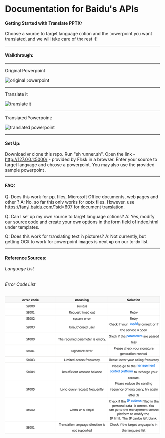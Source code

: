 # Documentation for Baidu's APIs #

#### Getting Started with Translate PPTX: #### 
Choose a source to target language option and the powerpoint you want translated, and we will take care of the rest :)!
****************************************************************************************************
#### Walkthrough: ####
****************************************************************************************************
Original Powerpoint

![original powerpoint](https://media.giphy.com/media/fCTqxdJtFd1lKrAw3L/giphy.gif)

****************************************************************************************************
Translate it!

![translate it](https://media.giphy.com/media/3XDUQmwUppd4NNZ1gb/giphy.gif)

****************************************************************************************************
Translated Powerpoint:

![translated powerpoint](https://media.giphy.com/media/1jl4ssrpu8JtgH3QX2/giphy.gif)

****************************************************************************************************
#### Set Up: ####
Download or clone this repo.
Run "sh runner.sh". 
Open the link -  http://127.0.0.1:5000/ - provided by Flask in a browser.
Enter your source to target language and choose a powerpoint. You may also use the provided sample powerpoint .
****************************************************************************************************
#### FAQ: ####
Q: Does this work for ppt files, Microsoft Office documents, web pages and other ?
A: No, so far this only works for pptx files. However, use https://fanyi.baidu.com/?sid=607 for document translation.

Q: Can I set up my own source to target language options?
A: Yes, modify our source code and create your own options in the form field of index.html under templates. 

Q: Does this work for translating text in pictures?
A: Not currently, but getting OCR to work for powerpoint images is next up on our to-do list.
****************************************************************************************************
#### Reference Sources: ####
###### Language List ######

###### Error Code List ######
![](images/error_codes.png "Error Codes")


